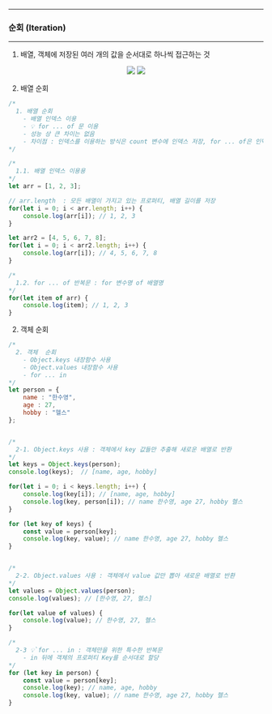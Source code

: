 -----
### 순회 (Iteration)
-----
1. 배열, 객체에 저장된 여러 개의 값을 순서대로 하나씩 접근하는 것
<div align="center">
<img src="https://github.com/user-attachments/assets/f0c3412d-1e95-4da3-ae0f-e401c27e3f3e">
<img src="https://github.com/user-attachments/assets/dd0c8ac4-2a5e-4b53-ae4a-988f290be4d6">
</div>

2. 배열 순회
```js
/*
  1. 배열 순회
    - 배열 인덱스 이용
    - 💡 for ... of 문 이용
    - 성능 상 큰 차이는 없음
    - 차이점 : 인덱스를 이용하는 방식은 count 변수에 인덱스 저장, for ... of은 인덱스를 저장하지 않고 배열의 값을 순서대로 순회
*/

/*
  1.1. 배열 인덱스 이용용
*/
let arr = [1, 2, 3];

// arr.length  : 모든 배열이 가지고 있는 프로퍼티, 배열 길이를 저장
for(let i = 0; i < arr.length; i++) {
    console.log(arr[i]); // 1, 2, 3
}

let arr2 = [4, 5, 6, 7, 8];
for(let i = 0; i < arr2.length; i++) {
    console.log(arr[i]); // 4, 5, 6, 7, 8
}

/*
  1.2. for ... of 반복문 : for 변수명 of 배열명
*/
for(let item of arr) {
    console.log(item); // 1, 2, 3
}
```

2. 객체 순회
```js
/*
  2. 객체  순회
    - Object.keys 내장함수 사용
    - Object.values 내장함수 사용
    - for ... in 
*/
let person = {
    name : "한수영",
    age : 27,
    hobby : "헬스"
};


/*
  2-1. Object.keys 사용 : 객체에서 key 값들만 추출해 새로운 배열로 반환
*/
let keys = Object.keys(person);
console.log(keys);  // [name, age, hobby]

for(let i = 0; i < keys.length; i++) {
    console.log(key[i]); // [name, age, hobby]
    console.log(key, person[i]); // name 한수영, age 27, hobby 헬스
}

for (let key of keys) {
    const value = person[key];
    console.log(key, value); // name 한수영, age 27, hobby 헬스 
}


/*
  2-2. Object.values 사용 : 객체에서 value 값만 뽑아 새로운 배열로 반환
*/
let values = Object.values(person); 
console.log(values); // [한수영, 27, 헬스]

for(let value of values) {
    console.log(value); // 한수영, 27, 헬스
}

/*
  2-3 💡`for ... in : 객체만을 위한 특수한 반복문
    - in 뒤에 객체의 프로퍼티 Key를 순서대로 할당
*/
for (let key in person) {
    const value = person[key];
    console.log(key); // name, age, hobby
    console.log(key, value); // name 한수영, age 27, hobby 헬스
}
```
